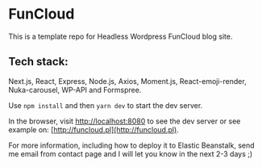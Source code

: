 # FunCloud

This is a template repo for Headless Wordpress FunCloud blog site.

## Tech stack:
Next.js, React, Express, Node.js, Axios, Moment.js, React-emoji-render, Nuka-carousel, WP-API and Formspree.

Use `npm install` and then `yarn dev` to start the dev server.

In the browser, visit [http://localhost:8080](http://localhost:8080) to see the dev server or see example on: [http://funcloud.pl](http://funcloud.pl).

For more information, including how to deploy it to Elastic Beanstalk, send me email from contact page and I will let you know in the next 2-3 days ;)
